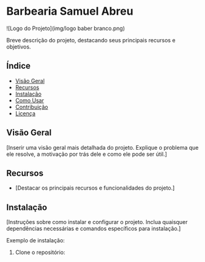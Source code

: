 # Barbearia Samuel Abreu

![Logo do Projeto](img/logo baber branco.png)

Breve descrição do projeto, destacando seus principais recursos e objetivos.

## Índice

- [Visão Geral](#visão-geral)
- [Recursos](#recursos)
- [Instalação](#instalação)
- [Como Usar](#como-usar)
- [Contribuição](#contribuição)
- [Licença](#licença)

## Visão Geral

[Inserir uma visão geral mais detalhada do projeto. Explique o problema que ele resolve, a motivação por trás dele e como ele pode ser útil.]

## Recursos

- [Destacar os principais recursos e funcionalidades do projeto.]

## Instalação

[Instruções sobre como instalar e configurar o projeto. Inclua quaisquer dependências necessárias e comandos específicos para instalação.]

Exemplo de instalação:

1. Clone o repositório:

